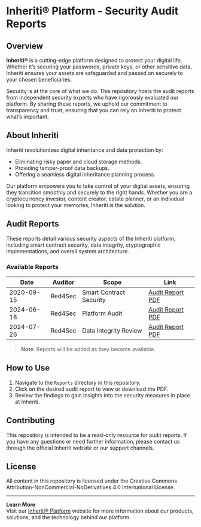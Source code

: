 # Inheriti® Platform - Security Audit Reports

## Overview

**Inheriti®** is a cutting-edge platform designed to protect your digital life. Whether it’s securing your passwords, private keys, or other sensitive data, Inheriti ensures your assets are safeguarded and passed on securely to your chosen beneficiaries. 

Security is at the core of what we do. This repository hosts the audit reports from independent security experts who have rigorously evaluated our platform. By sharing these reports, we uphold our commitment to transparency and trust, ensuring that you can rely on Inheriti to protect what’s important.

## About Inheriti

Inheriti revolutionizes digital inheritance and data protection by:
- Eliminating risky paper and cloud storage methods.
- Providing tamper-proof data backups.
- Offering a seamless digital inheritance planning process.

Our platform empowers you to take control of your digital assets, ensuring they transition smoothly and securely to the right hands. Whether you are a cryptocurrency investor, content creator, estate planner, or an individual looking to protect your memories, Inheriti is the solution.

## Audit Reports

These reports detail various security aspects of the Inheriti platform, including smart contract security, data integrity, cryptographic implementations, and overall system architecture.

### Available Reports

| Date       | Auditor         | Scope                                           | Link                                   |
|------------|-----------------|-------------------------------------------------|----------------------------------------|
| 2020-09-15 | Red4Sec         | Smart Contract Security                         | [Audit Report PDF](https://github.com/safetechio/inheriti-audit/blob/main/Reports/2020.09.15_Inheriti%20-%20Smart%20Contract%20Audit%20Report.pdf)     |
| 2024-06-18 | Red4Sec         | Platform Audit                                  | [Audit Report PDF]()     |
| 2024-07-26 | Red4Sec         | Data Integrity Review                           | [Audit Report PDF](https://github.com/safetechio/inheriti-audit/blob/main/Reports/2024.07.26_Inheriti%202.0%20-%20Data%20Integrity%20Certificate%20Inheriti.pdf)     |

> **Note**: Reports will be added as they become available.

## How to Use

1. Navigate to the `Reports` directory in this repository.
2. Click on the desired audit report to view or download the PDF.
3. Review the findings to gain insights into the security measures in place at Inheriti.

## Contributing

This repository is intended to be a read-only resource for audit reports. If you have any questions or need further information, please contact us through the official Inheriti website or our support channels.

## License

All content in this repository is licensed under the Creative Commons Attribution-NonCommercial-NoDerivatives 4.0 International License.

---

**Learn More**  
Visit our [Inheriti® Platform](https://inheriti.com) website for more information about our products, solutions, and the technology behind our platform.
